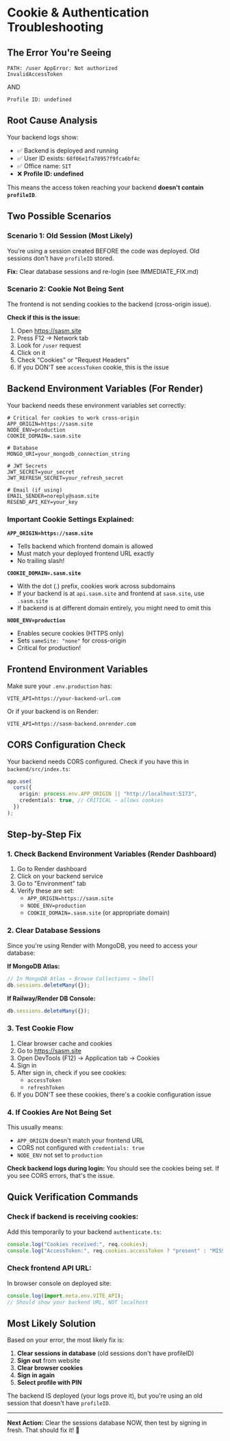 # Cookie & Authentication Troubleshooting

## The Error You're Seeing

```
PATH: /user AppError: Not authorized
InvalidAccessToken
```

AND

```
Profile ID: undefined
```

## Root Cause Analysis

Your backend logs show:

- ✅ Backend is deployed and running
- ✅ User ID exists: `68f06e1fa78957f9fca6bf4c`
- ✅ Office name: `SIT`
- ❌ **Profile ID: undefined**

This means the access token reaching your backend **doesn't contain `profileID`**.

## Two Possible Scenarios

### Scenario 1: Old Session (Most Likely)

You're using a session created BEFORE the code was deployed. Old sessions don't have `profileID` stored.

**Fix:** Clear database sessions and re-login (see IMMEDIATE_FIX.md)

### Scenario 2: Cookie Not Being Sent

The frontend is not sending cookies to the backend (cross-origin issue).

**Check if this is the issue:**

1. Open https://sasm.site
2. Press F12 → Network tab
3. Look for `/user` request
4. Click on it
5. Check "Cookies" or "Request Headers"
6. If you DON'T see `accessToken` cookie, this is the issue

## Backend Environment Variables (For Render)

Your backend needs these environment variables set correctly:

```env
# Critical for cookies to work cross-origin
APP_ORIGIN=https://sasm.site
NODE_ENV=production
COOKIE_DOMAIN=.sasm.site

# Database
MONGO_URI=your_mongodb_connection_string

# JWT Secrets
JWT_SECRET=your_secret
JWT_REFRESH_SECRET=your_refresh_secret

# Email (if using)
EMAIL_SENDER=noreply@sasm.site
RESEND_API_KEY=your_key
```

### Important Cookie Settings Explained:

**`APP_ORIGIN=https://sasm.site`**

- Tells backend which frontend domain is allowed
- Must match your deployed frontend URL exactly
- No trailing slash!

**`COOKIE_DOMAIN=.sasm.site`**

- With the dot (.) prefix, cookies work across subdomains
- If your backend is at `api.sasm.site` and frontend at `sasm.site`, use `.sasm.site`
- If backend is at different domain entirely, you might need to omit this

**`NODE_ENV=production`**

- Enables secure cookies (HTTPS only)
- Sets `sameSite: "none"` for cross-origin
- Critical for production!

## Frontend Environment Variables

Make sure your `.env.production` has:

```env
VITE_API=https://your-backend-url.com
```

Or if your backend is on Render:

```env
VITE_API=https://sasm-backend.onrender.com
```

## CORS Configuration Check

Your backend needs CORS configured. Check if you have this in `backend/src/index.ts`:

```typescript
app.use(
  cors({
    origin: process.env.APP_ORIGIN || "http://localhost:5173",
    credentials: true, // CRITICAL - allows cookies
  })
);
```

## Step-by-Step Fix

### 1. Check Backend Environment Variables (Render Dashboard)

1. Go to Render dashboard
2. Click on your backend service
3. Go to "Environment" tab
4. Verify these are set:
   - `APP_ORIGIN=https://sasm.site`
   - `NODE_ENV=production`
   - `COOKIE_DOMAIN=.sasm.site` (or appropriate domain)

### 2. Clear Database Sessions

Since you're using Render with MongoDB, you need to access your database:

**If MongoDB Atlas:**

```javascript
// In MongoDB Atlas → Browse Collections → Shell
db.sessions.deleteMany({});
```

**If Railway/Render DB Console:**

```javascript
db.sessions.deleteMany({});
```

### 3. Test Cookie Flow

1. Clear browser cache and cookies
2. Go to https://sasm.site
3. Open DevTools (F12) → Application tab → Cookies
4. Sign in
5. After sign in, check if you see cookies:
   - `accessToken`
   - `refreshToken`
6. If you DON'T see these cookies, there's a cookie configuration issue

### 4. If Cookies Are Not Being Set

This usually means:

- `APP_ORIGIN` doesn't match your frontend URL
- CORS not configured with `credentials: true`
- `NODE_ENV` not set to `production`

**Check backend logs during login:**
You should see the cookies being set. If you see CORS errors, that's the issue.

## Quick Verification Commands

### Check if backend is receiving cookies:

Add this temporarily to your backend `authenticate.ts`:

```typescript
console.log("Cookies received:", req.cookies);
console.log("AccessToken:", req.cookies.accessToken ? "present" : "MISSING");
```

### Check frontend API URL:

In browser console on deployed site:

```javascript
console.log(import.meta.env.VITE_API);
// Should show your backend URL, NOT localhost
```

## Most Likely Solution

Based on your error, the most likely fix is:

1. **Clear sessions in database** (old sessions don't have profileID)
2. **Sign out** from website
3. **Clear browser cookies**
4. **Sign in again**
5. **Select profile with PIN**

The backend IS deployed (your logs prove it), but you're using an old session that doesn't have `profileID`.

---

**Next Action:** Clear the sessions database NOW, then test by signing in fresh. That should fix it! 🎯
